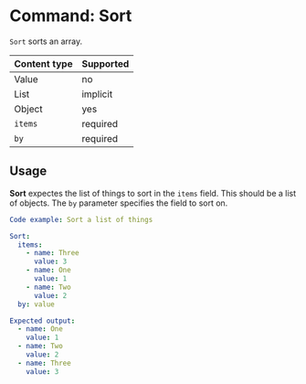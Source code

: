 # Command: Sort

`Sort` sorts an array.

| Content type | Supported |
|--------------|-----------|
| Value        | no        |
| List         | implicit  |
| Object       | yes       |
| `items`      | required  |
| `by`         | required  |

## Usage

**Sort** expectes the list of things to sort in the `items` field. This should be a list of objects. The `by` parameter specifies the field to sort on.

```yaml
Code example: Sort a list of things

Sort:
  items:
    - name: Three
      value: 3
    - name: One
      value: 1
    - name: Two
      value: 2
  by: value

Expected output:
  - name: One
    value: 1
  - name: Two
    value: 2
  - name: Three
    value: 3
```